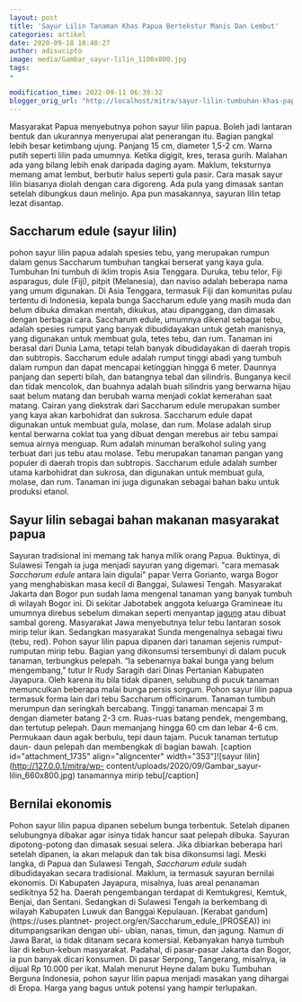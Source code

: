 ```yaml
---
layout: post
title: 'Sayur Lilin Tanaman Khas Papua Bertekstur Manis Dan Lembut'
categories: artikel
date: 2020-09-18 10:40:27
author: adisucipto
image: media/Gambar_sayur-lilin_1100x800.jpg
tags:
- 

modification_time: 2022-09-11 06:39:32
blogger_orig_url: "http://localhost/mitra/sayur-lilin-tumbuhan-khas-papua.html"
---
```


Masyarakat Papua menyebutnya pohon sayur lilin papua. Boleh jadi lantaran
bentuk dan ukurannya menyerupai alat penerangan itu. Bagian pangkal lebih
besar ketimbang ujung. Panjang 15 cm, diameter 1,5-2 cm. Warna putih seperti
lilin pada umumnya. Ketika digigit, kres, terasa gurih. Malahan ada yang
bilang lebih enak daripada daging ayam. Maklum, teksturnya memang amat lembut,
berbutir halus seperti gula pasir. Cara masak sayur lilin biasanya diolah
dengan cara digoreng. Ada pula yang dimasak santan setelah dibungkus daun
melinjo. Apa pun masakannya, sayuran lilin tetap lezat disantap.

## Saccharum edule (sayur lilin)

pohon sayur lilin papua adalah spesies tebu, yang merupakan rumpun dalam genus
Saccharum tumbuhan tangkai berserat yang kaya gula. Tumbuhan Ini tumbuh di
iklim tropis Asia Tenggara. Duruka, tebu telor, Fiji asparagus, dule (Fiji),
pitpit (Melanesia), dan naviso adalah beberapa nama yang umum digunakan. Di
Asia Tenggara, termasuk Fiji dan komunitas pulau tertentu di Indonesia, kepala
bunga Saccharum edule yang masih muda dan belum dibuka dimakan mentah,
dikukus, atau dipanggang, dan dimasak dengan berbagai cara. Saccharum edule,
umumnya dikenal sebagai tebu, adalah spesies rumput yang banyak dibudidayakan
untuk getah manisnya, yang digunakan untuk membuat gula, tetes tebu, dan rum.
Tanaman ini berasal dari Dunia Lama, tetapi telah banyak dibudidayakan di
daerah tropis dan subtropis. Saccharum edule adalah rumput tinggi abadi yang
tumbuh dalam rumpun dan dapat mencapai ketinggian hingga 6 meter. Daunnya
panjang dan seperti bilah, dan batangnya tebal dan silindris. Bunganya kecil
dan tidak mencolok, dan buahnya adalah buah silindris yang berwarna hijau saat
belum matang dan berubah warna menjadi coklat kemerahan saat matang. Cairan
yang diekstrak dari Saccharum edule merupakan sumber yang kaya akan
karbohidrat dan sukrosa. Saccharum edule dapat digunakan untuk membuat gula,
molase, dan rum. Molase adalah sirup kental berwarna coklat tua yang dibuat
dengan merebus air tebu sampai semua airnya menguap. Rum adalah minuman
beralkohol suling yang terbuat dari jus tebu atau molase. Tebu merupakan
tanaman pangan yang populer di daerah tropis dan subtropis. Saccharum edule
adalah sumber utama karbohidrat dan sukrosa, dan digunakan untuk membuat gula,
molase, dan rum. Tanaman ini juga digunakan sebagai bahan baku untuk produksi
etanol.

## Sayur lilin sebagai bahan makanan masyarakat papua

Sayuran tradisional ini memang tak hanya milik orang Papua. Buktinya, di
Sulawesi Tengah ia juga menjadi sayuran yang digemari. "cara memasak
_Saccharum edule_ antara lain digulai" papar Verra Gorianto, warga Bogor yang
menghabiskan masa kecil di Banggai, Sulawesi Tengah. Masyarakat Jakarta dan
Bogor pun sudah lama mengenal tanaman yang banyak tumbuh di wilayah Bogor ini.
Di sekitar Jabotabek anggota keluarga Gramineae itu umumnya direbus sebelum
dimakan seperti menyantap [jagung](http://127.0.0.1/mitra/topik/jagung) atau
dibuat sambal goreng. Masyarakat Jawa menyebutnya telur tebu lantaran sosok
mirip telur ikan. Sedangkan masyarakat Sunda mengenalnya sebagai tiwu (tebu,
red). Pohon sayur lilin papua dipanen dari tanaman sejenis rumput-rumputan
mirip tebu. Bagian yang dikonsumsi tersembunyi di dalam pucuk tanaman,
terbungkus pelepah. “Ia sebenarnya bakal bunga yang belum mengembang,” tutur
Ir Rudy Saragih dari Dinas Pertanian Kabupaten Jayapura. Oleh karena itu bila
tidak dipanen, selubung di pucuk tanaman memunculkan beberapa malai bunga
persis sorgum. Pohon sayur lilin papua termasuk forma lain dari tebu Saccharum
officinarum. Tanaman tumbuh merumpun dan seringkah bercabang. Tinggi tanaman
mencapai 3 m dengan diameter batang 2-3 cm. Ruas-ruas batang pendek,
mengembang, dan tertutup pelepah. Daun memanjang hingga 60 cm dan lebar 4-6
cm. Permukaan daun agak berbulu, tepi daun tajam. Pucuk tanaman tertutup daun-
daun pelepah dan membengkak di bagian bawah. [caption id="attachment_1735"
align="aligncenter" width="353"]![sayur lilin](http://127.0.0.1/mitra/wp-
content/uploads/2020/09/Gambar_sayur-lilin_660x800.jpg) tanamannya mirip
tebu[/caption]

## Bernilai ekonomis

Pohon sayur lilin papua dipanen sebelum bunga terbentuk. Setelah dipanen
selubungnya dibakar agar isinya tidak hancur saat pelepah dibuka. Sayuran
dipotong-potong dan dimasak sesuai selera. Jika dibiarkan beberapa hari
setelah dipanen, ia akan melapuk dan tak bisa dikonsumsi lagi. Meski langka,
di Papua dan Sulawesi Tengah, _Saccharum edule_ sudah dibudidayakan secara
tradisional. Maklum, ia termasuk sayuran bernilai ekonomis. Di Kabupaten
Jayapura, misalnya, luas areal penanaman sedikitnya 52 ha. Daerah pengembangan
terdapat di Kemtukgresi, Kemtuk, Benjai, dan Sentani. Sedangkan di Sulawesi
Tengah ia berkembang di wilayah Kabupaten Luwuk dan Banggai Kepulauan.
[Kerabat gandum](https://uses.plantnet-
project.org/en/Saccharum_edule_\(PROSEA\)) ini ditumpangsarikan dengan ubi-
ubian, nanas, timun, dan jagung. Namun di Jawa Barat, ia tidak ditanam secara
komersial. Kebanyakan hanya tumbuh liar di kebun-kebun masyarakat. Padahal, di
pasar-pasar Jakarta dan Bogor, ia pun banyak dicari konsumen. Di pasar
Serpong, Tangerang, misalnya, ia dijual Rp 10.000 per ikat. Malah menurut
Heyne dalam buku Tumbuhan Berguna Indonesia, pohon sayur lilin papua menjadi
masakan yang dihargai di Eropa. Harga yang bagus untuk potensi yang hampir
terlupakan.


